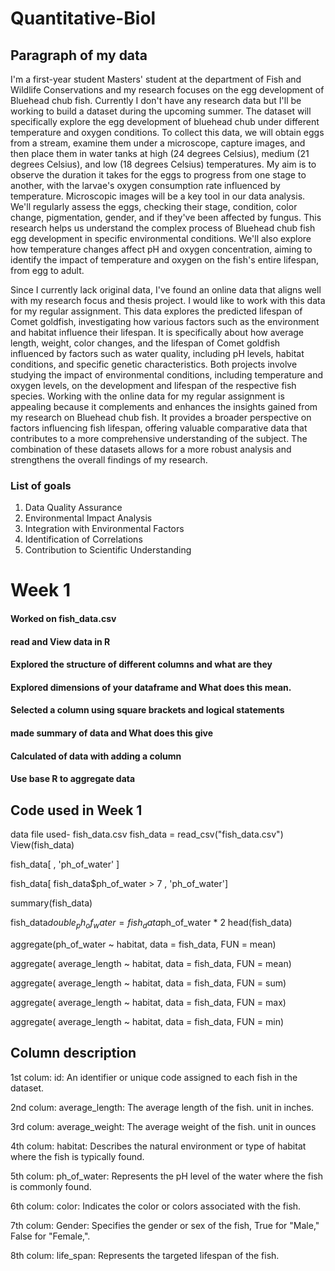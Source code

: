 # Quantitative-Biol

## Paragraph of my data

I'm a first-year student Masters' student at the department of Fish and Wildlife Conservations and my research focuses on the egg development of Bluehead chub fish. Currently I don't have any research data but I'll be working to build a dataset during the upcoming summer. The dataset will specifically explore the egg development of bluehead chub under different temperature and oxygen conditions. To collect this data, we will obtain eggs from a stream, examine them under a microscope, capture images, and then place them in water tanks at high (24 degrees Celsius), medium (21 degrees Celsius), and low (18 degrees Celsius) temperatures. My aim is to observe the duration it takes for the eggs to progress from one stage to another, with the larvae's oxygen consumption rate influenced by temperature. Microscopic images will be a key tool in our data analysis. We'll regularly assess the eggs, checking their stage, condition, color change, pigmentation, gender, and if they've been affected by fungus. This research helps us understand the complex process of Bluehead chub fish egg development in specific environmental conditions. We'll also explore how temperature changes affect pH and oxygen concentration, aiming to identify the impact of temperature and oxygen on the fish's entire lifespan, from egg to adult. 

Since I currently lack original data, I've found an online data that aligns well with my research focus and thesis project. I would like to work with this data for my regular assignment. This data explores the predicted lifespan of Comet goldfish, investigating how various factors such as the environment and habitat influence their lifespan. It is specifically about how average length, weight, color changes, and the lifespan of Comet goldfish  influenced by factors such as water quality, including pH levels, habitat conditions, and specific genetic characteristics. Both projects involve studying the impact of environmental conditions, including temperature and oxygen levels, on the development and lifespan of the respective fish species. Working with the online data for my regular assignment is appealing because it complements and enhances the insights gained from my research on Bluehead chub fish. It provides a broader perspective on factors influencing fish lifespan, offering valuable comparative data that contributes to a more comprehensive understanding of the subject. The combination of these datasets allows for a more robust analysis and strengthens the overall findings of my research.

### List of goals
1. Data Quality Assurance
2. Environmental Impact Analysis
3. Integration with Environmental Factors
4. Identification of Correlations
5. Contribution to Scientific Understanding




# Week 1

#### Worked on fish_data.csv
#### read and View data in R
#### Explored the structure of different columns and what are they
#### Explored dimensions of your dataframe and What does this mean.
#### Selected a column using square brackets and logical statements
#### made summary of data and What does this give
#### Calculated of data with adding a column
#### Use base R to aggregate data  

## Code used in Week 1
data file used- fish_data.csv
fish_data = read_csv("fish_data.csv")
View(fish_data)

fish_data[ , 'ph_of_water' ]

fish_data[ fish_data$ph_of_water > 7 , 'ph_of_water']

summary(fish_data)

fish_data$double_ph_of_water = fish_data$ph_of_water * 2
head(fish_data)

aggregate(ph_of_water ~ habitat, data = fish_data, FUN = mean)

aggregate( average_length ~ habitat, data = fish_data, FUN = mean)

aggregate( average_length ~ habitat, data = fish_data, FUN = sum)

aggregate( average_length ~ habitat, data = fish_data, FUN = max)

aggregate( average_length ~ habitat, data = fish_data, FUN = min)


## Column description

1st colum: id: An identifier or unique code assigned to each fish in the dataset.

2nd colum: average_length: The average length of the fish. unit in inches.

3rd colum: average_weight: The average weight of the fish. unit in ounces

4th colum: habitat: Describes the natural environment or type of habitat where the fish is typically found.

5th colum: ph_of_water: Represents the pH level of the water where the fish is commonly found.

6th colum: color: Indicates the color or colors associated with the fish.

7th colum: Gender: Specifies the gender or sex of the fish, True for "Male," False for "Female,".

8th colum: life_span: Represents the targeted lifespan of the fish.







